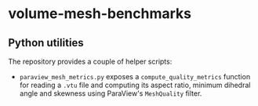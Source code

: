 # volume-mesh-benchmarks

## Python utilities

The repository provides a couple of helper scripts:

* `paraview_mesh_metrics.py` exposes a `compute_quality_metrics` function for
  reading a `.vtu` file and computing its aspect ratio, minimum dihedral
  angle and skewness using ParaView's `MeshQuality` filter.

